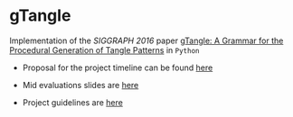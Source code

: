 # gTangle

Implementation of the *SIGGRAPH 2016* paper [gTangle: A Grammar for the Procedural Generation of Tangle Patterns](documents/gTangle.pdf) in `Python`

- Proposal for the project timeline can be found [here](documents/proposal.md)

- Mid evaluations slides are [here](https://docs.google.com/presentation/d/17l0Tkhzg3QempJqMyVa7Vts7_oPK9UyUCqe227VFLWU/edit?usp=sharing)

- Project guidelines are [here](documents/guidelines.md)